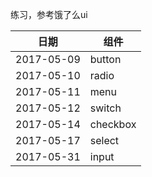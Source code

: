 练习，参考饿了么ui

|日期|组件|
|-|-|
|2017-05-09|button|
|2017-05-10|radio|
|2017-05-11|menu|
|2017-05-12|switch|
|2017-05-14|checkbox|
|2017-05-17|select|
|2017-05-31|input|


